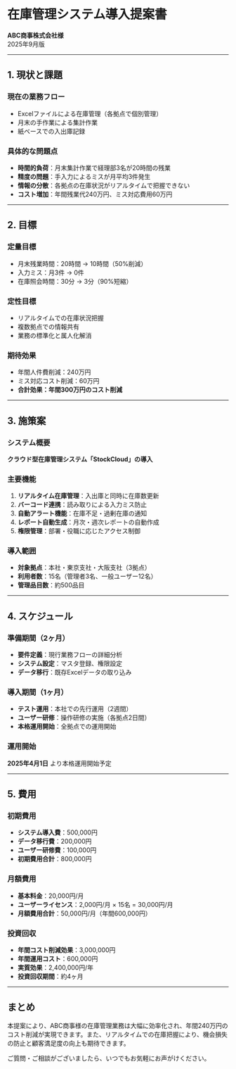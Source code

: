 # 在庫管理システム導入提案書
**ABC商事株式会社様**  
2025年9月版

---

## 1. 現状と課題

### 現在の業務フロー
- Excelファイルによる在庫管理（各拠点で個別管理）
- 月末の手作業による集計作業
- 紙ベースでの入出庫記録

### 具体的な問題点
- **時間的負荷**：月末集計作業で経理部3名が20時間の残業
- **精度の問題**：手入力によるミスが月平均3件発生
- **情報の分散**：各拠点の在庫状況がリアルタイムで把握できない
- **コスト増加**：年間残業代240万円、ミス対応費用60万円

---

## 2. 目標

### 定量目標
- 月末残業時間：20時間 → 10時間（50%削減）
- 入力ミス：月3件 → 0件
- 在庫照会時間：30分 → 3分（90%短縮）

### 定性目標
- リアルタイムでの在庫状況把握
- 複数拠点での情報共有
- 業務の標準化と属人化解消

### 期待効果
- 年間人件費削減：240万円
- ミス対応コスト削減：60万円
- **合計効果：年間300万円のコスト削減**

---

## 3. 施策案

### システム概要
**クラウド型在庫管理システム「StockCloud」の導入**

### 主要機能
1. **リアルタイム在庫管理**：入出庫と同時に在庫数更新
2. **バーコード連携**：読み取りによる入力ミス防止
3. **自動アラート機能**：在庫不足・過剰在庫の通知
4. **レポート自動生成**：月次・週次レポートの自動作成
5. **権限管理**：部署・役職に応じたアクセス制御

### 導入範囲
- **対象拠点**：本社・東京支社・大阪支社（3拠点）
- **利用者数**：15名（管理者3名、一般ユーザー12名）
- **管理品目数**：約500品目

---

## 4. スケジュール

### 準備期間（2ヶ月）
- **要件定義**：現行業務フローの詳細分析
- **システム設定**：マスタ登録、権限設定
- **データ移行**：既存Excelデータの取り込み

### 導入期間（1ヶ月）
- **テスト運用**：本社での先行運用（2週間）
- **ユーザー研修**：操作研修の実施（各拠点2日間）
- **本格運用開始**：全拠点での運用開始

### 運用開始
**2025年4月1日** より本格運用開始予定

---

## 5. 費用

### 初期費用
- **システム導入費**：500,000円
- **データ移行費**：200,000円
- **ユーザー研修費**：100,000円
- **初期費用合計**：800,000円

### 月額費用
- **基本料金**：20,000円/月
- **ユーザーライセンス**：2,000円/月 × 15名 = 30,000円/月
- **月額費用合計**：50,000円/月（年間600,000円）

### 投資回収
- **年間コスト削減効果**：3,000,000円
- **年間運用コスト**：600,000円
- **実質効果**：2,400,000円/年
- **投資回収期間**：約4ヶ月

---

## まとめ
本提案により、ABC商事様の在庫管理業務は大幅に効率化され、年間240万円のコスト削減が実現できます。また、リアルタイムでの在庫把握により、機会損失の防止と顧客満足度の向上も期待できます。

ご質問・ご相談がございましたら、いつでもお気軽にお声がけください。
